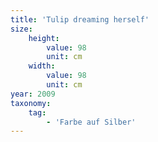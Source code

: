 ```yaml
---
title: 'Tulip dreaming herself'
size:
    height:
        value: 98
        unit: cm
    width:
        value: 98
        unit: cm
year: 2009
taxonomy:
    tag:
        - 'Farbe auf Silber'
---
```

